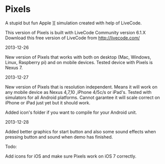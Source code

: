 Pixels
======

A stupid but fun Apple ][ simulation created with help of LiveCode.

This version of Pixels is built with LiveCode Community version 6.1.X
Download this free version of LiveCode from http://livecode.com/

2013-12-26

New version of Pixels that works with both on desktop (Mac, Windows, Linux, Raspberry pi) and on mobile devices.
Tested device with Pixels is Nexus 7. 

2013-12-27

New version of Pixels that is resolution independent. Means it will work on any mobile device as Nexus 4,7,10 ,iPhone 4/5c/s or iPad's.
Tested with simulators for all Android platforms. Cannot garantee it will scale correct on iPhone or iPad just yet but it should work.

Added icon's folder if you want to compile for your Android unit.

2013-12-28

Added better graphics for start button and also some sound effects when pressing button and sound when demo has finished. 

Todo:

Add icons for iOS and make sure Pixels work on iOS 7 correctly.